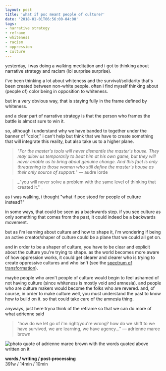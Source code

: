 ```yaml
---
layout: post
title: 'what if poc meant people of culture?'
date: '2018-01-01T06:56:00-04:00'
tags:
- narrative strategy
- reframe
- whiteness
- racism
- oppression
- culture
--- 
```


yesterday, i was doing a walking meditation and i got to thinking about narrative strategy and racism (lol surprise surprise). 

i've been thinking a lot about whiteness and the survival/solidarity that's been created between non-white people. often i find myself thinking about (people of) color being in opposition to whiteness. 

but in a very obvious way, that is staying fully in the frame defined by whiteness. 

and a clear part of narrative strategy is that the person who frames the battle is almost sure to win it. 

so, although i understand why we have banded to together under the banner of "color," i can't help but think that we have to create something that will integrate this reality, but also take us to a higher plane. 

> "_For the master's tools will never dismantle the master's house. They may allow us temporarily to beat him at his own game, but they will never enable us to bring about genuine change. And this fact is only threatening to those women who still define the master's house as their only source of support._" — audre lorde



> _"you will never solve a problem with the same level of thinking that created it." _

as i was walking, i thought "what if poc stood for people of culture instead?" 

in some ways, that could be seen as a backwards step. if you see culture as only something that comes from the past, it could indeed be a backwards movement. 

but as i'm learning about culture and how to shape it, i'm wondering if being an active creator/shaper of culture could be a plane that we could all get on. 

and in order to be a shaper of culture, you have to be clear and explicit about the culture you're trying to shape. as the world becomes more aware of how oppression works, it could get clearer and clearer who is trying to create oppressive cultures and who isn't (see the [spectrum of transformation](http://hiddenleaf.org/wp-content/uploads/2010/06/Spectrum-of-Transformation-2010-copy.pdf)). 

maybe people who aren't people of culture would begin to feel ashamed of not having culture (since whiteness is mostly void and amnesia). and people who are culture makers would become the folks who are revered. and, of course, in order to make culture well, you must understand the past to know how to build on it. so that could take care of the amnesia thing.

anyways, just here tryna think of the reframe so that we can do more of what adrienne said 

> "how do we let go of i'm right/you're wrong? how do we shift to we have survived, we are learning, we have agency..." — adrienne maree brown

![photo quote of adrienne maree brown with the words quoted above written on it](http://78.media.tumblr.com/32aaefec8af3ebcded100391c785be79/tumblr_omks40PwwT1qh4drwo1_500.jpg)

<!-- hyperlink bank -->


<!-- &#042; = asterisk -->
<!-- &#039; = single quote '-->

**words / writing / post-processing**  
391w / 14min / 10min